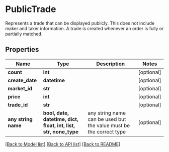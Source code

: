 # PublicTrade

Represents a trade that can be displayed publicly. This does not include maker and taker information.  A trade is created whenever an order is fully or partially matched.

## Properties
Name | Type | Description | Notes
------------ | ------------- | ------------- | -------------
**count** | **int** |  | [optional] 
**create_date** | **datetime** |  | [optional] 
**market_id** | **str** |  | [optional] 
**price** | **int** |  | [optional] 
**trade_id** | **str** |  | [optional] 
**any string name** | **bool, date, datetime, dict, float, int, list, str, none_type** | any string name can be used but the value must be the correct type | [optional]

[[Back to Model list]](../README.md#documentation-for-models) [[Back to API list]](../README.md#documentation-for-api-endpoints) [[Back to README]](../README.md)


